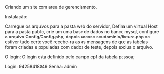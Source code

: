 Criando um site com area de gerenciamento.

Instalação:

Carregue os arquivos para a pasta web do servidor,
Defina  um virtual Host para a pasta public,
crie um uma base de dados no banco mysql,
configure o arquivo Config/Config.php,
depois acesse seudominio/fixture.php se estiver tudo certo você recebe-ra as as mensagens de que as tabelas foram
criadas e populadas com dados de teste, depois exclua o arquivo.

O login:
O login esta definido pelo campo cpf da tabela pessoa;

Login: 94258418049
Senha: admin
